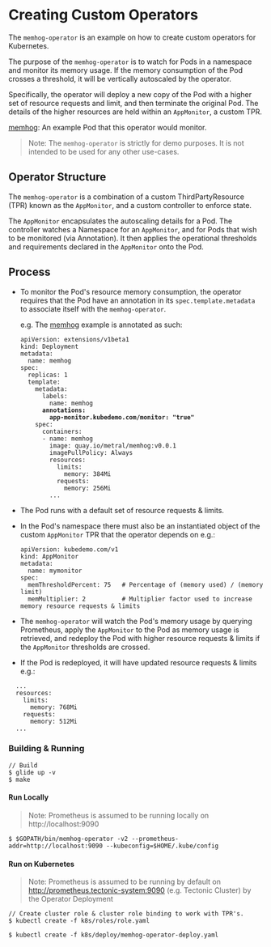 # Creating Custom Operators

The `memhog-operator` is an example on how to create custom operators for
Kubernetes.

The purpose of the `memhog-operator` is to watch for Pods in a namespace and
monitor its memory usage. If the memory consumption of the Pod crosses a
threshold, it will be vertically autoscaled by the operator.

Specifically, the operator will deploy a new copy of the Pod with a higher
set of resource requests and limit, and then terminate the original Pod.
The details of the higher resources are held within an `AppMonitor`,
a custom TPR.

[memhog](https://github.com/metral/memhog): An example Pod that this operator would monitor.

> Note: The `memhog-operator` is strictly for demo purposes. It is not intended
to be used for any other use-cases.

## Operator Structure

The `memhog-operator` is a combination of a custom ThirdPartyResource (TPR)
known as the `AppMonitor`, and a custom controller to enforce state.

The `AppMonitor` encapsulates the autoscaling details for a Pod.
The controller watches a Namespace for an `AppMonitor`, and for Pods that wish 
to be monitored (via Annotation). It then applies the operational
thresholds and requirements declared in the `AppMonitor` onto the Pod.

## Process

* To monitor the Pod's resource memory consumption, the operator requires that the Pod have an annotation in its `spec.template.metadata` to associate itself with the `memhog-operator`.

  e.g. The [memhog](https://github.com/metral/memhog) example is annotated as such:

  <pre><code>apiVersion: extensions/v1beta1
  kind: Deployment
  metadata:
    name: memhog
  spec:
    replicas: 1
    template:
      metadata:
        labels:
          name: memhog
        <b>annotations:
          app-monitor.kubedemo.com/monitor: "true"</b>
      spec:
        containers:
        - name: memhog
          image: quay.io/metral/memhog:v0.0.1
          imagePullPolicy: Always
          resources:
            limits:
              memory: 384Mi
            requests:
              memory: 256Mi
          ...
  </code></pre>

* The Pod runs with a default set of resource requests & limits.

* In the Pod's namespace there must also be an instantiated object of the custom
`AppMonitor` TPR that the operator depends on e.g.:

  ```
  apiVersion: kubedemo.com/v1
  kind: AppMonitor
  metadata:
    name: mymonitor
  spec:
    memThresholdPercent: 75   # Percentage of (memory used) / (memory limit)
    memMultiplier: 2          # Multiplier factor used to increase memory resource requests & limits
  ```
* The `memhog-operator` will watch the Pod's memory usage by querying
Prometheus, apply the `AppMonitor` to the Pod as memory usage is retrieved, and redeploy the Pod 
with higher resource requests & limits if the `AppMonitor` thresholds are crossed.
* If the Pod is redeployed, it will have updated resource requests & limits
e.g.:
```
  ...
  resources:
    limits:
      memory: 768Mi
    requests:
      memory: 512Mi
  ...
```

### Building & Running

```
// Build
$ glide up -v
$ make
```


#### Run Locally
> Note: Prometheus is assumed to be running locally on http://localhost:9090

```
$ $GOPATH/bin/memhog-operator -v2 --prometheus-addr=http://localhost:9090 --kubeconfig=$HOME/.kube/config
```

#### Run on Kubernetes
> Note: Prometheus is assumed to be running by default on http://prometheus.tectonic-system:9090 (e.g. Tectonic Cluster) by the Operator Deployment

```
// Create cluster role & cluster role binding to work with TPR's.
$ kubectl create -f k8s/roles/role.yaml

$ kubectl create -f k8s/deploy/memhog-operator-deploy.yaml
```
